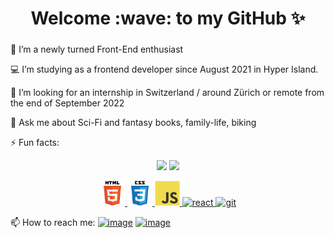<h1 align="center">Welcome :wave: to my GitHub ✨</h1>
<h3 align="center"> </h3>

<p>
🌱 I’m a newly turned Front-End enthusiast

 :computer: I’m studying as a frontend developer since August 2021 in Hyper Island. 

🔭 I’m looking for an internship in Switzerland / around Zürich or remote from the end of September 2022

💬 Ask me about Sci-Fi and fantasy books, family-life, biking  
</p>

⚡ Fun facts:
<p align= "center">
<img src="https://github-readme-stats.vercel.app/api?username=iwanast&theme=midnight-purple&show_icons=true&count_private=true&include_all_commits=true" width="450"/> 

<img src="https://github-readme-stats.vercel.app/api/top-langs/?username=iwanast&theme=midnight-purple&layout=compact/" width="259"/>
</p>


<p align="center"> 
  <a href="https://www.w3.org/html/" target="_blank"> 
    <img src="https://raw.githubusercontent.com/devicons/devicon/master/icons/html5/html5-original-wordmark.svg" alt="html5" width="40" height="40"/> 
  </a>
  <a href="https://www.w3schools.com/css/" target="_blank"> 
    <img src="https://raw.githubusercontent.com/devicons/devicon/master/icons/css3/css3-original-wordmark.svg" alt="css3" width="40" height="40"/> 
  </a> 
  <a href="https://developer.mozilla.org/en-US/docs/Web/JavaScript" target="_blank"> 
    <img src="https://raw.githubusercontent.com/devicons/devicon/master/icons/javascript/javascript-original.svg" alt="javascript" width="40" height="40"/> 
  </a> 
  <a href="https://reactjs.org/" target="_blank"> 
    <img src="https://upload.wikimedia.org/wikipedia/commons/a/a7/React-icon.svg" alt="react" width="40" height="40"/> 
  </a>
  <a href="https://git-scm.com/" target="_blank"> 
    <img src="https://www.vectorlogo.zone/logos/git-scm/git-scm-icon.svg" alt="git" width="40" height="40"/> 
  </a>
</p>

 📫 How to reach me:  [![image](https://img.shields.io/badge/LinkedIn-0077B5?style=for-the-badge&logo=linkedin&logoColor=white)](https://www.linkedin.com/in/iwana-städeli-12824b3//)
[![image](https://img.shields.io/badge/Gmail-D14836?style=for-the-badge&logo=gmail&logoColor=white)](mailto:iwana.stadeli@hyperisland.se)


